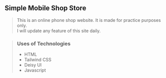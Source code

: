 ## Simple Mobile Shop Store   
> This is an online phone shop website. It is made for practice purposes only. <br> I will update any feature of this site daily.

> ### Uses of Technologies
>
> - HTML
> - Tailwind CSS
> - Deisy UI
> - Javascript
